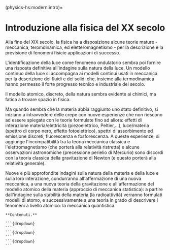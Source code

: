 (physics-hs:modern:intro)=
# Introduzione alla fisica del XX secolo

Alla fine del XIX secolo, la fisica ha a disposizione alcune teorie mature - meccanica, teromdinamica, ed eletteromagnetismo - per la descrizione e la previsione di fenomeni fisicie applicazioni di successo.

L'identificazione della luce come fenomeno ondulatorio sembra poi fornire una risposta definitiva all'indagine sulla natura della luce. Un modello continuo della luce si accompagna ai modelli continui usati in meccanica per la descrizione dei fluidi e dei solidi che, insieme alla termodinamica hanno permesso il forte progresso tecnico e industriale del secolo.

Il modello atomico, discreto, della natura sembra evidente ai chimici, ma fatica a trovare spazio in fisica.

Ma quando sembra che la materia abbia raggiunto uno stato definitivo, si iniziano a intravvedere delle crepe con nuove esperienze che non riescono ad essere spiegate con le teorie formulate fino ad allora: effetti di interazione materia/elettricità  (piezoelettrico, Peltier,...), luce/materia (spettro di corpo nero, effetto fotoelettrico), spettri di assorbimento ed emissione discreti, fluorescenza e fosforescenza. A queste esperienze, si aggiunge l'incompatibilità tra la teoria meccanica classica e l'elettromagnetismo (che porterà alla relatività ristretta) e alcune osservazioni astronomiche (precessione perielio di Mercurio) sono discordi con la teoria classica della gravitazione di Newton (e questo porterà alla relatività generale).

Nuove e più approfondite indagini sulla natura della materia e della luce e sulla loro interazione, condurranno all'affermazione di una nuova meccanica, a una nuova teoria della gravitazione e all'affermazione del modello atomico della materia (approccio di meccanica statistica): a partire dall'indagine sulla stabilità della materia (la radioattività) verranno formulati modelli di atomo, e successivamente a una teoria in grado di descrivere i fenomeni a livello atomico: la meccanica quantistica. 

````{only} html
**Contenuti.**

```{dropdown}
```
```{dropdown}
```
```{dropdown}
```

````
